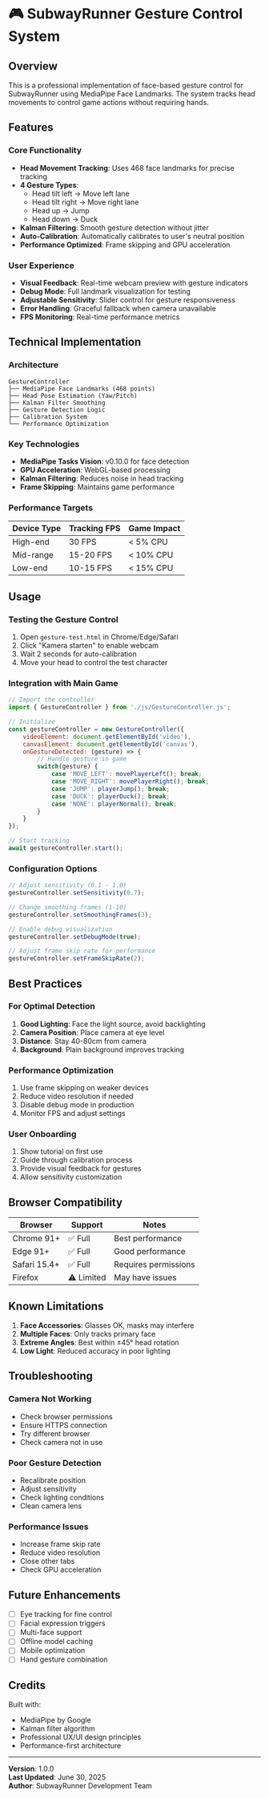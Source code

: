 # 🎮 SubwayRunner Gesture Control System

## Overview

This is a professional implementation of face-based gesture control for SubwayRunner using MediaPipe Face Landmarks. The system tracks head movements to control game actions without requiring hands.

## Features

### Core Functionality
- **Head Movement Tracking**: Uses 468 face landmarks for precise tracking
- **4 Gesture Types**: 
  - Head tilt left → Move left lane
  - Head tilt right → Move right lane  
  - Head up → Jump
  - Head down → Duck
- **Kalman Filtering**: Smooth gesture detection without jitter
- **Auto-Calibration**: Automatically calibrates to user's neutral position
- **Performance Optimized**: Frame skipping and GPU acceleration

### User Experience
- **Visual Feedback**: Real-time webcam preview with gesture indicators
- **Debug Mode**: Full landmark visualization for testing
- **Adjustable Sensitivity**: Slider control for gesture responsiveness
- **Error Handling**: Graceful fallback when camera unavailable
- **FPS Monitoring**: Real-time performance metrics

## Technical Implementation

### Architecture
```
GestureController
├── MediaPipe Face Landmarks (468 points)
├── Head Pose Estimation (Yaw/Pitch)
├── Kalman Filter Smoothing
├── Gesture Detection Logic
├── Calibration System
└── Performance Optimization
```

### Key Technologies
- **MediaPipe Tasks Vision**: v0.10.0 for face detection
- **GPU Acceleration**: WebGL-based processing
- **Kalman Filtering**: Reduces noise in head tracking
- **Frame Skipping**: Maintains game performance

### Performance Targets
| Device Type | Tracking FPS | Game Impact |
|------------|--------------|-------------|
| High-end   | 30 FPS       | < 5% CPU    |
| Mid-range  | 15-20 FPS    | < 10% CPU   |
| Low-end    | 10-15 FPS    | < 15% CPU   |

## Usage

### Testing the Gesture Control
1. Open `gesture-test.html` in Chrome/Edge/Safari
2. Click "Kamera starten" to enable webcam
3. Wait 2 seconds for auto-calibration
4. Move your head to control the test character

### Integration with Main Game
```javascript
// Import the controller
import { GestureController } from './js/GestureController.js';

// Initialize
const gestureController = new GestureController({
    videoElement: document.getElementById('video'),
    canvasElement: document.getElementById('canvas'),
    onGestureDetected: (gesture) => {
        // Handle gesture in game
        switch(gesture) {
            case 'MOVE_LEFT': movePlayerLeft(); break;
            case 'MOVE_RIGHT': movePlayerRight(); break;
            case 'JUMP': playerJump(); break;
            case 'DUCK': playerDuck(); break;
            case 'NONE': playerNormal(); break;
        }
    }
});

// Start tracking
await gestureController.start();
```

### Configuration Options
```javascript
// Adjust sensitivity (0.1 - 1.0)
gestureController.setSensitivity(0.7);

// Change smoothing frames (1-10)
gestureController.setSmoothingFrames(3);

// Enable debug visualization
gestureController.setDebugMode(true);

// Adjust frame skip rate for performance
gestureController.setFrameSkipRate(2);
```

## Best Practices

### For Optimal Detection
1. **Good Lighting**: Face the light source, avoid backlighting
2. **Camera Position**: Place camera at eye level
3. **Distance**: Stay 40-80cm from camera
4. **Background**: Plain background improves tracking

### Performance Optimization
1. Use frame skipping on weaker devices
2. Reduce video resolution if needed
3. Disable debug mode in production
4. Monitor FPS and adjust settings

### User Onboarding
1. Show tutorial on first use
2. Guide through calibration process
3. Provide visual feedback for gestures
4. Allow sensitivity customization

## Browser Compatibility

| Browser | Support | Notes |
|---------|---------|-------|
| Chrome 91+ | ✅ Full | Best performance |
| Edge 91+ | ✅ Full | Good performance |
| Safari 15.4+ | ✅ Full | Requires permissions |
| Firefox | ⚠️ Limited | May have issues |

## Known Limitations

1. **Face Accessories**: Glasses OK, masks may interfere
2. **Multiple Faces**: Only tracks primary face
3. **Extreme Angles**: Best within ±45° head rotation
4. **Low Light**: Reduced accuracy in poor lighting

## Troubleshooting

### Camera Not Working
- Check browser permissions
- Ensure HTTPS connection
- Try different browser
- Check camera not in use

### Poor Gesture Detection
- Recalibrate position
- Adjust sensitivity
- Check lighting conditions
- Clean camera lens

### Performance Issues
- Increase frame skip rate
- Reduce video resolution
- Close other tabs
- Check GPU acceleration

## Future Enhancements

- [ ] Eye tracking for fine control
- [ ] Facial expression triggers
- [ ] Multi-face support
- [ ] Offline model caching
- [ ] Mobile optimization
- [ ] Hand gesture combination

## Credits

Built with:
- MediaPipe by Google
- Kalman filter algorithm
- Professional UX/UI design principles
- Performance-first architecture

---

**Version**: 1.0.0  
**Last Updated**: June 30, 2025  
**Author**: SubwayRunner Development Team